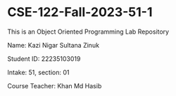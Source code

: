 # CSE-122-Fall-2023-51-1
This is an Object Oriented Programming Lab Repository

Name: Kazi Nigar Sultana Zinuk

Student ID: 22235103019

Intake: 51, section: 01

Course Teacher: Khan Md Hasib
